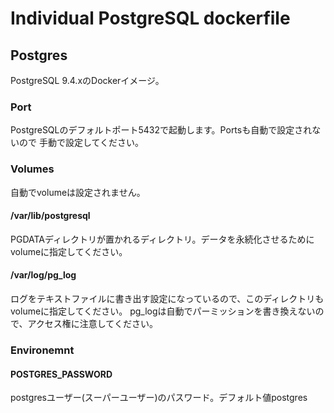 Individual PostgreSQL dockerfile
=========================


## Postgres  
PostgreSQL 9.4.xのDockerイメージ。  

### Port
PostgreSQLのデフォルトポート5432で起動します。Portsも自動で設定されないので
手動で設定してください。  

### Volumes  
自動でvolumeは設定されません。  

#### /var/lib/postgresql
PGDATAディレクトリが置かれるディレクトリ。データを永続化させるためにvolumeに指定してください。  

#### /var/log/pg_log
ログをテキストファイルに書き出す設定になっているので、このディレクトリもvolumeに指定してください。
pg_logは自動でパーミッションを書き換えないので、アクセス権に注意してください。

### Environemnt
#### POSTGRES_PASSWORD
postgresユーザー(スーパーユーザー)のパスワード。デフォルト値postgres

